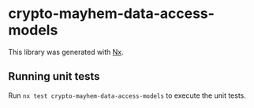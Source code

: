 # crypto-mayhem-data-access-models

This library was generated with [Nx](https://nx.dev).

## Running unit tests

Run `nx test crypto-mayhem-data-access-models` to execute the unit tests.
